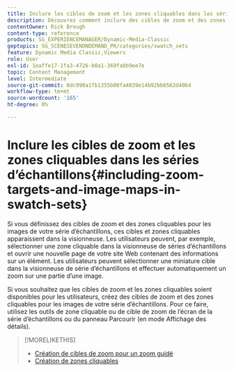 ```yaml
---
title: Inclure les cibles de zoom et les zones cliquables dans les séries d’échantillons
description: Découvrez comment inclure des cibles de zoom et des zones cliquables dans les séries d’échantillons dans Adobe Dynamic Media Classic.
contentOwner: Rick Brough
content-type: reference
products: SG_EXPERIENCEMANAGER/Dynamic-Media-Classic
geptopics: SG_SCENESEVENONDEMAND_PK/categories/swatch_sets
feature: Dynamic Media Classic,Viewers
role: User
exl-id: 1eaffe17-1fa3-4726-b0a1-369fabb9ee7e
topic: Content Management
level: Intermediate
source-git-commit: 8dc990a1fb1355b00fa4839e14b92bb6562d40b4
workflow-type: tm+mt
source-wordcount: '165'
ht-degree: 0%

---
```


# Inclure les cibles de zoom et les zones cliquables dans les séries d’échantillons{#including-zoom-targets-and-image-maps-in-swatch-sets}

Si vous définissez des cibles de zoom et des zones cliquables pour les images de votre série d’échantillons, ces cibles et zones cliquables apparaissent dans la visionneuse. Les utilisateurs peuvent, par exemple, sélectionner une zone cliquable dans la visionneuse de séries d’échantillons et ouvrir une nouvelle page de votre site Web contenant des informations sur un élément. Les utilisateurs peuvent sélectionner une miniature cible dans la visionneuse de série d’échantillons et effectuer automatiquement un zoom sur une partie d’une image.

Si vous souhaitez que les cibles de zoom et les zones cliquables soient disponibles pour les utilisateurs, créez des cibles de zoom et des zones cliquables pour les images de votre série d’échantillons. Pour ce faire, utilisez les outils de zone cliquable ou de cible de zoom de l’écran de la série d’échantillons ou du panneau Parcourir (en mode Affichage des détails).

>[!MORELIKETHIS]
>
>* [Création de cibles de zoom pour un zoom guidé](creating-zoom-targets-guided-zoom.md#creating_zoom_targets_for_guided_zoom)
>* [Création de zones cliquables](creating-image-maps.md#creating_image_maps)
